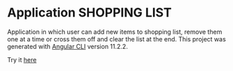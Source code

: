 # Application SHOPPING LIST

Application in which user can add new items to shopping list, remove them one at a time or cross them off and clear the list at the end.
This project was generated with [Angular CLI](https://github.com/angular/angular-cli) version 11.2.2.

Try it [here](https://life4music.github.io/shopping_list_angular/)


